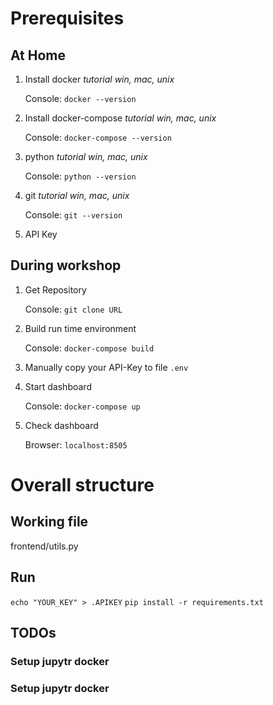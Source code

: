 # Prerequisites
## At Home
1) Install docker
*tutorial win, mac, unix*

    Console: `docker --version`

2) Install docker-compose
*tutorial win, mac, unix*

    Console: `docker-compose --version`

3) python
*tutorial win, mac, unix*

    Console:  `python --version`

4) git
*tutorial win, mac, unix*

    Console: `git --version` 

5) API Key

## During workshop
1) Get Repository

    Console: `git clone URL`
2) Build run time environment

   Console:  `docker-compose build`

3) Manually copy your API-Key to file `.env`

4) Start dashboard

    Console: `docker-compose up`

5) Check dashboard

    Browser: `localhost:8505`

# Overall structure
## Working file
 frontend/utils.py

## Run
`echo "YOUR_KEY" > .APIKEY`
`pip install -r requirements.txt`

## TODOs
### Setup jupytr docker
### Setup jupytr docker